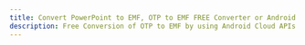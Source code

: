 ---title: Convert PowerPoint to EMF, OTP to EMF FREE Converter or Android SDKdescription: Free Conversion of OTP to EMF by using Android Cloud APIs & SDKs. Also Create, Edit & Render Microsoft Word & OpenOffice documents in the Cloud.---